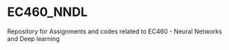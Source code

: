 # EC460_NNDL
Repository for Assignments and codes related to EC460 - Neural Networks and Deep learning
